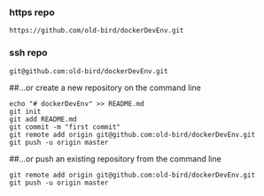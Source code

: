 ### https repo
```console
https://github.com/old-bird/dockerDevEnv.git
```
### ssh repo
```console
git@github.com:old-bird/dockerDevEnv.git
```

##…or create a new repository on the command line

```console
echo "# dockerDevEnv" >> README.md
git init
git add README.md
git commit -m "first commit"
git remote add origin git@github.com:old-bird/dockerDevEnv.git
git push -u origin master
```

##…or push an existing repository from the command line
```console
git remote add origin git@github.com:old-bird/dockerDevEnv.git
git push -u origin master
```